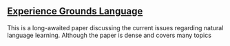 ## [Experience Grounds Language](https://arxiv.org/pdf/2004.10151.pdf)



This is a long-awaited paper discussing the current issues regarding natural language learning. Although the paper is dense and covers many
topics 
